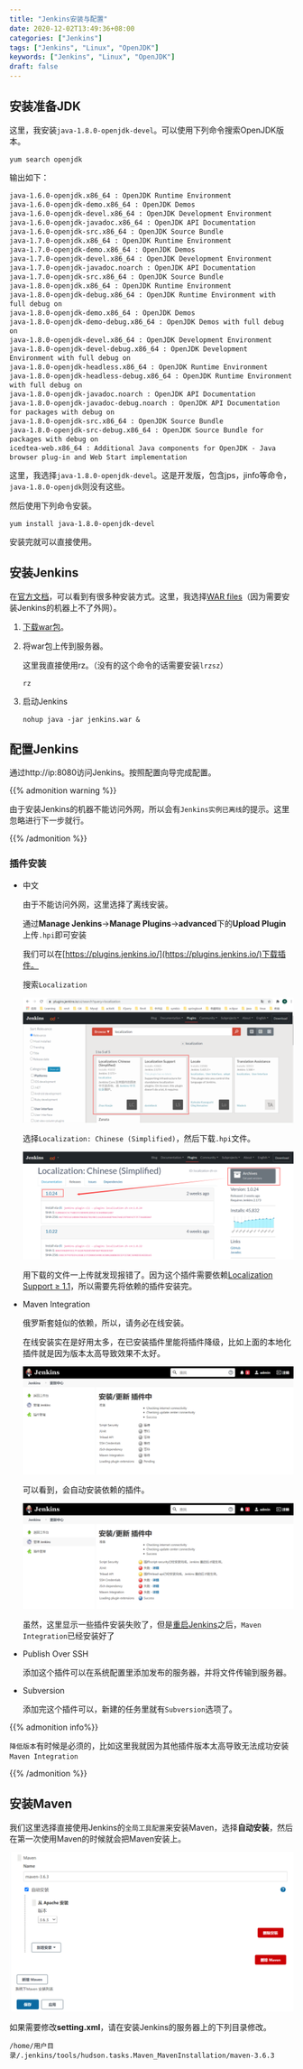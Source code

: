 ```yaml
---
title: "Jenkins安装与配置"
date: 2020-12-02T13:49:36+08:00
categories: ["Jenkins"]
tags: ["Jenkins", "Linux", "OpenJDK"]
keywords: ["Jenkins", "Linux", "OpenJDK"]
draft: false
---
```


<!--more-->

## 安装准备JDK

这里，我安装`java-1.8.0-openjdk-devel`。可以使用下列命令搜索OpenJDK版本。

```shell
yum search openjdk
```

输出如下：

```
java-1.6.0-openjdk.x86_64 : OpenJDK Runtime Environment
java-1.6.0-openjdk-demo.x86_64 : OpenJDK Demos
java-1.6.0-openjdk-devel.x86_64 : OpenJDK Development Environment
java-1.6.0-openjdk-javadoc.x86_64 : OpenJDK API Documentation
java-1.6.0-openjdk-src.x86_64 : OpenJDK Source Bundle
java-1.7.0-openjdk.x86_64 : OpenJDK Runtime Environment
java-1.7.0-openjdk-demo.x86_64 : OpenJDK Demos
java-1.7.0-openjdk-devel.x86_64 : OpenJDK Development Environment
java-1.7.0-openjdk-javadoc.noarch : OpenJDK API Documentation
java-1.7.0-openjdk-src.x86_64 : OpenJDK Source Bundle
java-1.8.0-openjdk.x86_64 : OpenJDK Runtime Environment
java-1.8.0-openjdk-debug.x86_64 : OpenJDK Runtime Environment with full debug on
java-1.8.0-openjdk-demo.x86_64 : OpenJDK Demos
java-1.8.0-openjdk-demo-debug.x86_64 : OpenJDK Demos with full debug on
java-1.8.0-openjdk-devel.x86_64 : OpenJDK Development Environment
java-1.8.0-openjdk-devel-debug.x86_64 : OpenJDK Development Environment with full debug on
java-1.8.0-openjdk-headless.x86_64 : OpenJDK Runtime Environment
java-1.8.0-openjdk-headless-debug.x86_64 : OpenJDK Runtime Environment with full debug on
java-1.8.0-openjdk-javadoc.noarch : OpenJDK API Documentation
java-1.8.0-openjdk-javadoc-debug.noarch : OpenJDK API Documentation for packages with debug on
java-1.8.0-openjdk-src.x86_64 : OpenJDK Source Bundle
java-1.8.0-openjdk-src-debug.x86_64 : OpenJDK Source Bundle for packages with debug on
icedtea-web.x86_64 : Additional Java components for OpenJDK - Java browser plug-in and Web Start implementation
```

这里，我选择`java-1.8.0-openjdk-devel`。这是开发版，包含jps，jinfo等命令，`java-1.8.0-openjdk`则没有这些。

然后使用下列命令安装。

```shell
yum install java-1.8.0-openjdk-devel
```

安装完就可以直接使用。

## 安装Jenkins

在[官方文档](https://www.jenkins.io/doc/book/installing/)，可以看到有很多种安装方式。这里，我选择[WAR files](https://www.jenkins.io/doc/book/installing/war-file/)（因为需要安装Jenkins的机器上不了外网）。

1. [下载war包](https://www.jenkins.io/download/)。

2. 将war包上传到服务器。

   这里我直接使用rz。（没有的这个命令的话需要安装`lrzsz`）

   ```shell
   rz
   ```

3. 启动Jenkins

   ```
   nohup java -jar jenkins.war &
   ```

## 配置Jenkins

通过http://ip:8080访问Jenkins。按照配置向导完成配置。

{{% admonition warning %}}

由于安装Jenkins的机器不能访问外网，所以会有`Jenkins实例已离线`的提示。这里忽略进行下一步就行。

{{% /admonition %}}

### 插件安装

- 中文

  由于不能访问外网，这里选择了离线安装。

  通过**Manage Jenkins**->**Manage Plugins**->**advanced**下的**Upload Plugin**上传`.hpi`即可安装

  我们可以在[https://plugins.jenkins.io/](https://plugins.jenkins.io/)下载插件。

  搜索`Localization`

  ![这是一张图片](/image/Jenkins安装与配置/2.png)

  选择`Localization: Chinese (Simplified)`，然后下载`.hpi`文件。

  ![这是一张图片](/image/Jenkins安装与配置/4.png)

  用下载的文件一上传就发现报错了。因为这个插件需要依赖[Localization Support ≥ 1.1](https://plugins.jenkins.io/localization-support/)，所以需要先将依赖的插件安装完。

- Maven Integration

  俄罗斯套娃似的依赖，所以，请务必在线安装。
  
  在线安装实在是好用太多，在已安装插件里能将插件降级，比如上面的本地化插件就是因为版本太高导致效果不太好。
  
  ![这是一张图片](/image/Jenkins安装与配置/1.png)
  
  可以看到，会自动安装依赖的插件。
  
  ![这是一张图片](/image/Jenkins安装与配置/3.png)
  
  虽然，这里显示一些插件安装失败了，但是[重启Jenkins](http://localhost:8080/restart)之后，`Maven Integration`已经安装好了
  
- Publish Over SSH

  添加这个插件可以在系统配置里添加发布的服务器，并将文件传输到服务器。

- Subversion

  添加完这个插件可以，新建的任务里就有`Subversion`选项了。

{{% admonition info%}}

`降低版本`有时候是必须的，比如这里我就因为其他插件版本太高导致无法成功安装`Maven Integration`

{{% /admonition %}}

## 安装Maven

我们这里选择直接使用Jenkins的`全局工具配置`来安装Maven，选择**自动安装**，然后在第一次使用Maven的时候就会把Maven安装上。

![这是一张图片](/image/Jenkins安装与配置/5.png)

如果需要修改**setting.xml**，请在安装Jenkins的服务器上的下列目录修改。

```
/home/用户目录/.jenkins/tools/hudson.tasks.Maven_MavenInstallation/maven-3.6.3
```

